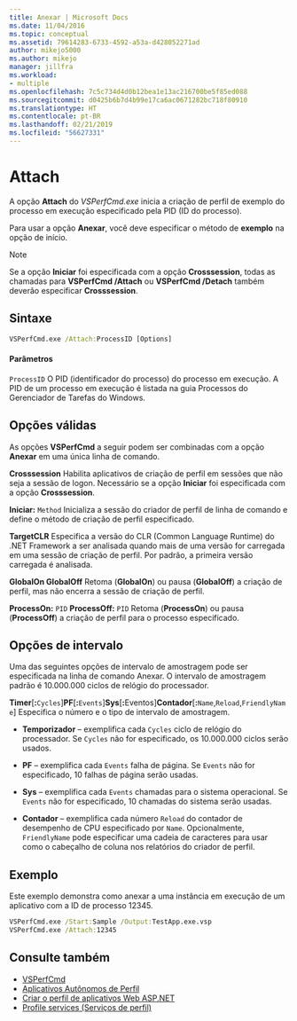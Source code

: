 ```yaml
---
title: Anexar | Microsoft Docs
ms.date: 11/04/2016
ms.topic: conceptual
ms.assetid: 79614283-6733-4592-a53a-d428052271ad
author: mikejo5000
ms.author: mikejo
manager: jillfra
ms.workload:
- multiple
ms.openlocfilehash: 7c5c734d4d0b12bea1e13ac216700be5f85ed088
ms.sourcegitcommit: d0425b6b7d4b99e17ca6ac0671282bc718f80910
ms.translationtype: HT
ms.contentlocale: pt-BR
ms.lasthandoff: 02/21/2019
ms.locfileid: "56627331"
---
```

# <a name="attach"></a>Attach
A opção **Attach** do *VSPerfCmd.exe* inicia a criação de perfil de exemplo do processo em execução especificado pela PID (ID do processo).

 Para usar a opção **Anexar**, você deve especificar o método de **exemplo** na opção de início.

> [!NOTE]
>  Se a opção **Iniciar** foi especificada com a opção **Crosssession**, todas as chamadas para **VSPerfCmd /Attach** ou **VSPerfCmd /Detach** também deverão especificar **Crosssession**.

## <a name="syntax"></a>Sintaxe

```cmd
VSPerfCmd.exe /Attach:ProcessID [Options]
```

#### <a name="parameters"></a>Parâmetros
 `ProcessID` O PID (identificador do processo) do processo em execução. A PID de um processo em execução é listada na guia Processos do Gerenciador de Tarefas do Windows.

## <a name="valid-options"></a>Opções válidas
 As opções **VSPerfCmd** a seguir podem ser combinadas com a opção **Anexar** em uma única linha de comando.

 **Crosssession** Habilita aplicativos de criação de perfil em sessões que não seja a sessão de logon. Necessário se a opção **Iniciar** foi especificada com a opção **Crosssession**.

 **Iniciar:** `Method` Inicializa a sessão do criador de perfil de linha de comando e define o método de criação de perfil especificado.

 **TargetCLR** Especifica a versão do CLR (Common Language Runtime) do .NET Framework a ser analisada quando mais de uma versão for carregada em uma sessão de criação de perfil. Por padrão, a primeira versão carregada é analisada.

 **GlobalOn GlobalOff** Retoma (**GlobalOn**) ou pausa (**GlobalOff**) a criação de perfil, mas não encerra a sessão de criação de perfil.

 **ProcessOn:** `PID` **ProcessOff:** `PID` Retoma (**ProcessOn**) ou pausa (**ProcessOff**) a criação de perfil para o processo especificado.

## <a name="interval-options"></a>Opções de intervalo
 Uma das seguintes opções de intervalo de amostragem pode ser especificada na linha de comando Anexar. O intervalo de amostragem padrão é 10.000.000 ciclos de relógio do processador.

 **Timer**[**:**`Cycles`]**PF**[**:**`Events`]**Sys**[<strong>:</strong>Eventos]**Contador**[**:**`Name`,`Reload`,`FriendlyName`] Especifica o número e o tipo de intervalo de amostragem.

-   **Temporizador** – exemplifica cada `Cycles` ciclo de relógio do processador. Se `Cycles` não for especificado, os 10.000.000 ciclos serão usados.

-   **PF** – exemplifica cada `Events` falha de página. Se `Events` não for especificado, 10 falhas de página serão usadas.

-   **Sys** – exemplifica cada `Events` chamadas para o sistema operacional. Se `Events` não for especificado, 10 chamadas do sistema serão usadas.

-   **Contador** – exemplifica cada número `Reload` do contador de desempenho de CPU especificado por `Name`. Opcionalmente, `FriendlyName` pode especificar uma cadeia de caracteres para usar como o cabeçalho de coluna nos relatórios do criador de perfil.

## <a name="example"></a>Exemplo
 Este exemplo demonstra como anexar a uma instância em execução de um aplicativo com a ID de processo 12345.

```cmd
VSPerfCmd.exe /Start:Sample /Output:TestApp.exe.vsp
VSPerfCmd.exe /Attach:12345
```

## <a name="see-also"></a>Consulte também
- [VSPerfCmd](../profiling/vsperfcmd.md)
- [Aplicativos Autônomos de Perfil](../profiling/command-line-profiling-of-stand-alone-applications.md)
- [Criar o perfil de aplicativos Web ASP.NET](../profiling/command-line-profiling-of-aspnet-web-applications.md)
- [Profile services (Serviços de perfil)](../profiling/command-line-profiling-of-services.md)